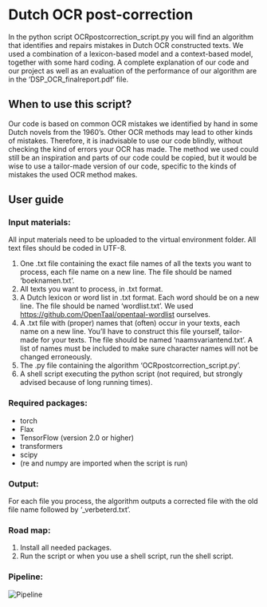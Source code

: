 # Dutch OCR post-correction

In the python script OCRpostcorrection_script.py you will find an algorithm that identifies and repairs mistakes in Dutch OCR constructed texts. We used a combination of a lexicon-based model and a context-based model, together with some hard coding. A complete explanation of our code and our project as well as an evaluation of the performance of our algorithm are in the ‘DSP_OCR_finalreport.pdf’ file.

## When to use this script?
Our code is based on common OCR mistakes we identified by hand in some Dutch novels from the 1960’s. Other OCR methods may lead to other kinds of mistakes. Therefore, it is inadvisable to use our code blindly, without checking the kind of errors your OCR has made. The method we used could still be an inspiration and parts of our code could be copied, but it would be wise to use a tailor-made version of our code, specific to the kinds of mistakes the used OCR method makes.

## User guide

### Input materials:
All input materials need to be uploaded to the virtual environment folder.
All text files should be coded in UTF-8.

1. One .txt file containing the exact file names of all the texts you want to process, each file name on a new line. The file should be named ‘boeknamen.txt’.
2. All texts you want to process, in .txt format.
3. A Dutch lexicon or word list in .txt format. Each word should be on a new line. The file should be named ‘wordlist.txt’. We used https://github.com/OpenTaal/opentaal-wordlist ourselves.
4. A .txt file with (proper) names that (often) occur in your texts, each name on a new line. You’ll have to construct this file yourself, tailor-made for your texts. The file should be named ‘naamsvariantend.txt’. A list of names must be included to make sure character names will not be changed erroneously.
5. The .py file containing the algorithm ‘OCRpostcorrection_script.py’.
6. A shell script executing the python script (not required, but strongly advised because of long running times).

### Required packages:
- torch
- Flax
- TensorFlow (version 2.0 or higher)
- transformers
- scipy
- (re and numpy are imported when the script is run)

### Output:
For each file you process, the algorithm outputs a corrected file with the old file name followed by ‘_verbeterd.txt’.

### Road map:
1. Install all needed packages.
2. Run the script or when you use a shell script, run the shell script.

### Pipeline:

![Pipeline](/Users/floriscos/Documents/Universiteit/pipeline.png)
